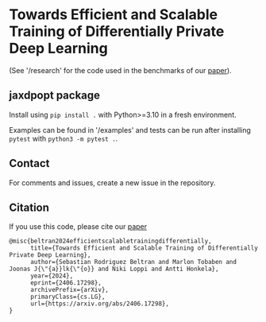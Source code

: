 # Towards Efficient and Scalable Training of Differentially Private Deep Learning

(See '/research' for the code used in the benchmarks of our [paper](https://arxiv.org/abs/2406.17298)).

## jaxdpopt package

Install using `pip install .` with Python>=3.10 in a fresh environment.

Examples can be found in '/examples' and tests can be run after installing `pytest` with `python3 -m pytest .`.


## Contact

For comments and issues, create a new issue in the repository.

## Citation

If you use this code, please cite our [paper](https://arxiv.org/abs/2406.17298)

```
@misc{beltran2024efficientscalabletrainingdifferentially,
      title={Towards Efficient and Scalable Training of Differentially Private Deep Learning}, 
      author={Sebastian Rodriguez Beltran and Marlon Tobaben and Joonas J{\"{a}}lk{\"{o}} and Niki Loppi and Antti Honkela},
      year={2024},
      eprint={2406.17298},
      archivePrefix={arXiv},
      primaryClass={cs.LG},
      url={https://arxiv.org/abs/2406.17298}, 
}
```